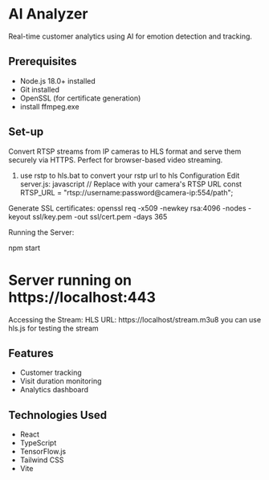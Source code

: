 # AI Analyzer

Real-time customer analytics using AI for emotion detection and tracking.

## Prerequisites

- Node.js 18.0+ installed
- Git installed
- OpenSSL (for certificate generation)
- install ffmpeg.exe

## Set-up
Convert RTSP streams from IP cameras to HLS format and serve them securely via HTTPS. Perfect for browser-based video streaming.
1. use rstp to hls.bat to convert your rstp url to hls
Configuration
Edit server.js:
javascript
// Replace with your camera's RTSP URL
const RTSP_URL = "rtsp://username:password@camera-ip:554/path";

Generate SSL certificates:
openssl req -x509 -newkey rsa:4096 -nodes -keyout ssl/key.pem -out ssl/cert.pem -days 365

Running the Server:

npm start
# Server running on https://localhost:443

Accessing the Stream:
HLS URL: https://localhost/stream.m3u8
you can use hls.js for testing the stream

## Features

- Customer tracking
- Visit duration monitoring
- Analytics dashboard

## Technologies Used

- React
- TypeScript
- TensorFlow.js
- Tailwind CSS
- Vite
